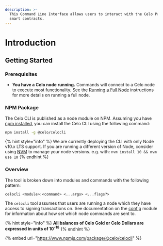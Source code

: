 ```yaml
---
description: >-
  This Command Line Interface allows users to interact with the Celo Protocol
  smart contracts.
---
```


# Introduction

## Getting Started

### **Prerequisites**

- **You have a Celo node running.** Commands will connect to a Celo node to execute most functionality. See the [Running a Full Node](running-a-full-node.md) instructions for more details on running a full node.

### NPM Package

The Celo CLI is published as a node module on NPM. Assuming you have [npm installed](https://www.npmjs.com/get-npm), you can install the Celo CLI using the following command:

```bash
npm install -g @celo/celocli
```

{% hint style="info" %}
We are currently deploying the CLI with only Node v10.x LTS support. If you are running a different version of Node, consider using [NVM](https://github.com/nvm-sh/nvm#installation-and-update) to manage your node versions. e.g. with: `nvm install 10 && nvm use 10`
{% endhint %}

### Overview

The tool is broken down into modules and commands with the following pattern:

```text
celocli <module>:<command> <...args> <...flags?>
```

The `celocli` tool assumes that users are running a node which they have access to signing transactions on.
See documentation on the [config](./config.md) module for information about how set which node commands are sent to.

{% hint style="info" %}
**All balances of Celo Gold or Celo Dollars are expressed in units of 10<sup>-18</sup>**
{% endhint %}

{% embed url="https://www.npmjs.com/package/@celo/celocli" %}
